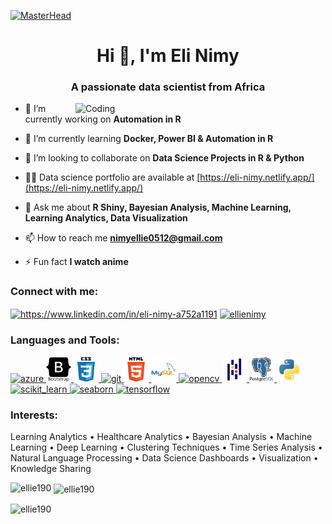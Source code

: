[![MasterHead](https://miro.medium.com/max/827/1*Pn0x0WdbvZOt82Vn2mqxQA.jpeg)](https://github.com/Ellie190/)
<h1 align="center">Hi 👋, I'm Eli Nimy</h1>
<h3 align="center">A passionate data scientist from Africa</h3>
<img align="right" alt="Coding" width="400" src="https://media2.giphy.com/media/qgQUggAC3Pfv687qPC/giphy.gif">



- 🔭 I’m currently working on **Automation in R**

- 🌱 I’m currently learning **Docker, Power BI & Automation in R**

- 👯 I’m looking to collaborate on **Data Science Projects in R & Python**

- 👨‍💻 Data science portfolio are available at [https://eli-nimy.netlify.app/](https://eli-nimy.netlify.app/)

- 💬 Ask me about **R Shiny, Bayesian Analysis, Machine Learning, Learning Analytics, Data Visualization**

- 📫 How to reach me **nimyellie0512@gmail.com**

- ⚡ Fun fact **I watch anime**

<h3 align="left">Connect with me:</h3>
<p align="left">
<a href="https://linkedin.com/in/https://www.linkedin.com/in/eli-nimy-a752a1191" target="blank"><img align="center" src="https://raw.githubusercontent.com/rahuldkjain/github-profile-readme-generator/master/src/images/icons/Social/linked-in-alt.svg" alt="https://www.linkedin.com/in/eli-nimy-a752a1191" height="30" width="40" /></a>
<a href="https://kaggle.com/ellienimy" target="blank"><img align="center" src="https://raw.githubusercontent.com/rahuldkjain/github-profile-readme-generator/master/src/images/icons/Social/kaggle.svg" alt="ellienimy" height="30" width="40" /></a>
</p>

<h3 align="left">Languages and Tools:</h3>
<p align="left"> <a href="https://azure.microsoft.com/en-in/" target="_blank" rel="noreferrer"> <img src="https://www.vectorlogo.zone/logos/microsoft_azure/microsoft_azure-icon.svg" alt="azure" width="40" height="40"/> </a> <a href="https://getbootstrap.com" target="_blank" rel="noreferrer"> <img src="https://raw.githubusercontent.com/devicons/devicon/master/icons/bootstrap/bootstrap-plain-wordmark.svg" alt="bootstrap" width="40" height="40"/> </a> <a href="https://www.w3schools.com/css/" target="_blank" rel="noreferrer"> <img src="https://raw.githubusercontent.com/devicons/devicon/master/icons/css3/css3-original-wordmark.svg" alt="css3" width="40" height="40"/> </a> <a href="https://git-scm.com/" target="_blank" rel="noreferrer"> <img src="https://www.vectorlogo.zone/logos/git-scm/git-scm-icon.svg" alt="git" width="40" height="40"/> </a> <a href="https://www.w3.org/html/" target="_blank" rel="noreferrer"> <img src="https://raw.githubusercontent.com/devicons/devicon/master/icons/html5/html5-original-wordmark.svg" alt="html5" width="40" height="40"/> </a> <a href="https://www.mysql.com/" target="_blank" rel="noreferrer"> <img src="https://raw.githubusercontent.com/devicons/devicon/master/icons/mysql/mysql-original-wordmark.svg" alt="mysql" width="40" height="40"/> </a> <a href="https://opencv.org/" target="_blank" rel="noreferrer"> <img src="https://www.vectorlogo.zone/logos/opencv/opencv-icon.svg" alt="opencv" width="40" height="40"/> </a> <a href="https://pandas.pydata.org/" target="_blank" rel="noreferrer"> <img src="https://raw.githubusercontent.com/devicons/devicon/2ae2a900d2f041da66e950e4d48052658d850630/icons/pandas/pandas-original.svg" alt="pandas" width="40" height="40"/> </a> <a href="https://www.postgresql.org" target="_blank" rel="noreferrer"> <img src="https://raw.githubusercontent.com/devicons/devicon/master/icons/postgresql/postgresql-original-wordmark.svg" alt="postgresql" width="40" height="40"/> </a> <a href="https://www.python.org" target="_blank" rel="noreferrer"> <img src="https://raw.githubusercontent.com/devicons/devicon/master/icons/python/python-original.svg" alt="python" width="40" height="40"/> </a> <a href="https://scikit-learn.org/" target="_blank" rel="noreferrer"> <img src="https://upload.wikimedia.org/wikipedia/commons/0/05/Scikit_learn_logo_small.svg" alt="scikit_learn" width="40" height="40"/> </a> <a href="https://seaborn.pydata.org/" target="_blank" rel="noreferrer"> <img src="https://seaborn.pydata.org/_images/logo-mark-lightbg.svg" alt="seaborn" width="40" height="40"/> </a> <a href="https://www.tensorflow.org" target="_blank" rel="noreferrer"> <img src="https://www.vectorlogo.zone/logos/tensorflow/tensorflow-icon.svg" alt="tensorflow" width="40" height="40"/> </a> </p>

<h3 align="left">Interests:</h3>
<p align="left">
Learning Analytics • Healthcare Analytics • Bayesian Analysis • Machine Learning • Deep Learning • Clustering Techniques • Time Series Analysis • Natural Language Processing • Data Science Dashboards • Visualization • Knowledge Sharing 
</p>

<p><img align="left" src="https://github-readme-stats.vercel.app/api/top-langs?username=ellie190&show_icons=true&locale=en&layout=compact" alt="ellie190" /></p>

<p>&nbsp;<img align="center" src="https://github-readme-stats.vercel.app/api?username=ellie190&show_icons=true&locale=en" alt="ellie190" /></p>

<p><img align="center" src="https://github-readme-streak-stats.herokuapp.com/?user=ellie190&" alt="ellie190" /></p>

